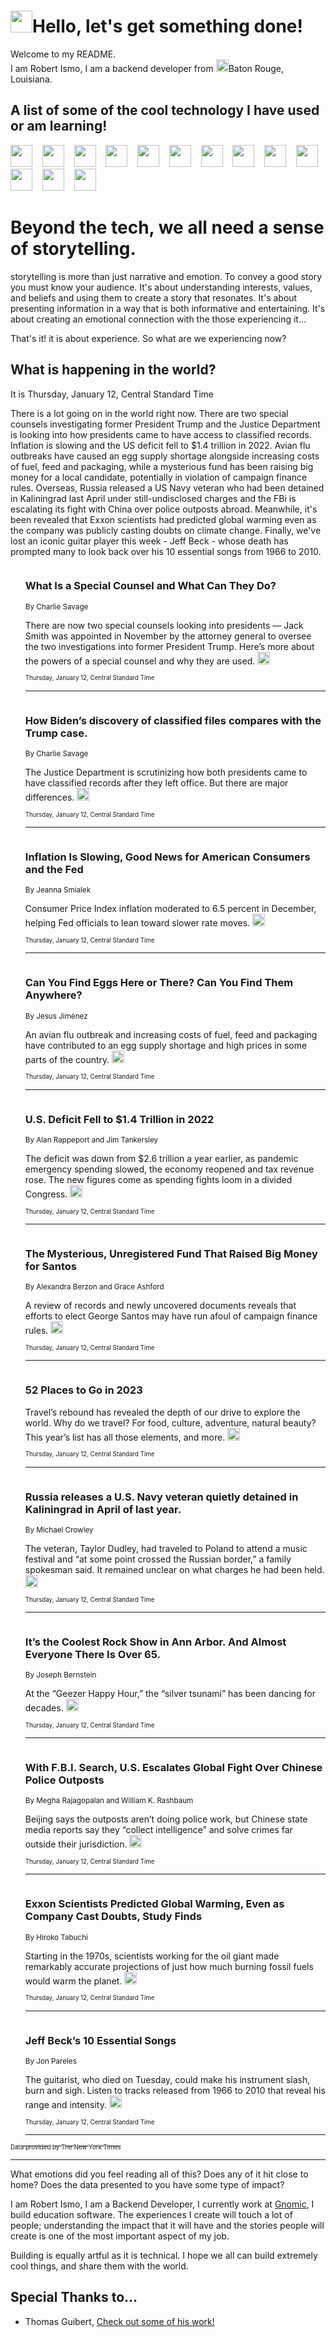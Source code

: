 <h1><img src="https://emojis.slackmojis.com/emojis/images/1643514375/3493/hot-coffee.gif?1643514375" width="35"/>Hello, let's get something done!</h1>

<p>Welcome to my README.<br/>
I am Robert Ismo, I am a backend developer from <img src="https://emojis.slackmojis.com/emojis/images/1638395689/50435/moulin_rouge.png?1638395689" width="20"/>Baton Rouge, Louisiana.</p>
<h2>A list of some of the cool technology I have used or am learning!</h2>
<p>
<img src="https://emojis.slackmojis.com/emojis/images/1643516091/21142/meow_bongotap.gif?1643516091" width="35" alt="">
<img src="https://img.shields.io/badge/Favorite%20Frontend%20Framework-SvelteKit-f83903" alt="">
<img src="https://img.shields.io/badge/Second%20Favorite-Vue-40b581" alt="">
<img src="https://img.shields.io/badge/Most%20Used%20Runtime-Nodejs-78b061" alt="">
<img src="https://emojis.slackmojis.com/emojis/images/1643517416/34482/fire.gif?1643517416" width="35" alt="">
<img src="https://img.shields.io/badge/Javascript%20But%20Better-Typescript-0078ca" alt="">
<img src="https://img.shields.io/badge/Favorite%20Language-Elixir-3e244d" alt="">
<img src="https://img.shields.io/badge/Containerize%20Everything-Docker-6ac9ef" alt="">
<img src="https://emojis.slackmojis.com/emojis/images/1643514596/5999/meow_party.gif?1643514596" width="35" alt="">
<img src="https://img.shields.io/badge/API%20Love%20Language-Graphql-de32a5" alt="">
<img src="https://img.shields.io/badge/Our%20Favorite%20Version%20Controller-Git-e94f33" alt="">
<img src="https://img.shields.io/badge/Favorite%20Database-Redis-d42d1d" alt="">
<img src="https://emojis.slackmojis.com/emojis/images/1643514559/5584/deployparrot.gif?1643514559" width="35" alt="">
<img src="https://img.shields.io/badge/Container%20Interstate-RabbitMQ-f66200" alt="">
<img src="https://img.shields.io/badge/Gotta%20Learn-Kubernetes-316adf" alt="">
<img src="https://img.shields.io/badge/Really%20Mature%20Now-WASM-654fef" alt="">
<img src="https://emojis.slackmojis.com/emojis/images/1666642497/61942/dance_vibe.gif?1666642497" width="35" alt="">
<img src="https://img.shields.io/badge/For%20My%20M1-ARM64-657d96" alt="">
<img src="https://img.shields.io/badge/Loving%20This%20So%20Much-TailwindCSS-17bcb5" alt="">
<img src="https://img.shields.io/badge/Cool%20Build%20Tool-Vite-f9cb24" alt="">
<img src="https://emojis.slackmojis.com/emojis/images/1669231376/62819/working-on-it.gif?1669231376" width="35" alt="">
<img src="https://img.shields.io/badge/Fun%20and%20Easy%20Database-MongoDB-5f8c49" alt="">
<img src="https://img.shields.io/badge/JS%20Life%20Support-NPM-c73737" alt="">
<img src="https://img.shields.io/badge/I%20Liked%20It-DynamoDB-0073b9" alt="">
<img src="https://emojis.slackmojis.com/emojis/images/1643514045/46/question.gif?1643514045" width="35" alt="">
<img src="https://img.shields.io/badge/cool-React-60d6f9" alt="">
<img src="https://img.shields.io/badge/Future%20Big%20Project-Lambda-f37e00" alt="">
<img src="https://img.shields.io/badge/NPM%20But%20Better-PNPM-f1aa07" alt="">
<img src="https://emojis.slackmojis.com/emojis/images/1643514943/9662/fbwow.gif?1643514943" width="35" alt="">
<img src="https://img.shields.io/badge/First%20Language-C-662079" alt="">
<img src="https://img.shields.io/badge/Where%20I%20Deploy%20Frontend-Vercel-000000" alt="">
<img src="https://img.shields.io/badge/Who%20Does%20not%20Want%20an%20App-Swift-f9492a" alt="">
<img src="https://emojis.slackmojis.com/emojis/images/1643514058/151/javascript.png?1643514058" width="35" alt="">
<img src="https://img.shields.io/badge/cool-Python-fbd542" alt="">
<img src="https://img.shields.io/badge/Favorite%20Something-Stripe-656cdc" alt="">
<img src="https://img.shields.io/badge/Of%20Course-HTML5-ed6327" alt="">
<img src="https://emojis.slackmojis.com/emojis/images/1660415405/60731/bomb.gif?1660415405" width="35" alt="">
<img src="https://img.shields.io/badge/hate-CSS-2964ec" alt="">
<img src="https://img.shields.io/badge/Learning-CircleCI-141215" alt="">
<img src="https://img.shields.io/badge/Learning-Rust-fbbb3b" alt="">
<img src="https://emojis.slackmojis.com/emojis/images/1660415397/60712/writing-hand.gif?1660415397" width="35" alt="">
<img src="https://img.shields.io/badge/Dev%20Browser%20of%20Choice-Firefox-cc4e26" alt="">
<img src="https://img.shields.io/badge/Recoverying%20From%20Windows-UNIX-1781e3" alt="">
<img src="https://img.shields.io/badge/LOVE-LogSeq-90c1c2" alt="">
<img src="https://emojis.slackmojis.com/emojis/images/1643514066/223/kirby.gif?1643514066" width="35" alt="">
<img src="https://img.shields.io/badge/Daily%20Driver-MacOS-e6e6e8" alt="">
<img src="https://img.shields.io/badge/Git%20Server-Github-000000" alt="">
<img src="https://img.shields.io/badge/enjoyable-EC2-f17428" alt="">
<img src="https://emojis.slackmojis.com/emojis/images/1643514239/2069/excited.gif?1643514239" width="35" alt="">
</p>
<h1>Beyond the tech, we all need a sense of storytelling.</h1>
<p>storytelling is more than just narrative and emotion. To convey a good story you must know your audience. It's about understanding interests, values, and beliefs and using them to create a story that resonates. It's about presenting information in a way that is both informative and entertaining. It's about creating an emotional connection with the those experiencing it...</p>
<p>That's it! it is about experience. So what are we experiencing now?</p>
<h2>What is happening in the world?</h2>
<p>It is Thursday, January 12, Central Standard Time</p>
<p>
There is a lot going on in the world right now. There are two special counsels investigating former President Trump and the Justice Department is looking into how presidents came to have access to classified records. Inflation is slowing and the US deficit fell to $1.4 trillion in 2022. Avian flu outbreaks have caused an egg supply shortage alongside increasing costs of fuel, feed and packaging, while a mysterious fund has been raising big money for a local candidate, potentially in violation of campaign finance rules. Overseas, Russia released a US Navy veteran who had been detained in Kaliningrad last April under still-undisclosed charges and the FBi is escalating its fight with China over police outposts abroad. Meanwhile, it&#39;s been revealed that Exxon scientists had predicted global warming even as the company was publicly casting doubts on climate change. Finally, we&#39;ve lost an iconic guitar player this week - Jeff Beck - whose death has prompted many to look back over his 10 essential songs from 1966 to 2010.</p>
<ol>
<img src="https://img.shields.io/badge/-us-blue" alt="">
<h3>What Is a Special Counsel and What Can They Do?</h3>
<sub>By Charlie Savage</sub>
<p>There are now two special counsels looking into presidents — Jack Smith was appointed in November by the attorney general to oversee the two investigations into former President Trump. Here’s more about the powers of a special counsel and why they are used.  <a href="https://nyti.ms/3X8wBVF"><img src="https://developer.nytimes.com/files/poweredby_nytimes_30b.png?v=1583354208352" height="20"></a></p>
<sub><sub>Thursday, January 12, Central Standard Time</sub></sub>
<hr/>
<img src="https://img.shields.io/badge/-us-blue" alt="">
<h3>How Biden’s discovery of classified files compares with the Trump case.</h3>
<sub>By Charlie Savage</sub>
<p>The Justice Department is scrutinizing how both presidents came to have classified records after they left office. But there are major differences.  <a href="https://nyti.ms/3ix9kxB"><img src="https://developer.nytimes.com/files/poweredby_nytimes_30b.png?v=1583354208352" height="20"></a></p>
<sub><sub>Thursday, January 12, Central Standard Time</sub></sub>
<hr/>
<img src="https://img.shields.io/badge/-business-blue" alt="">
<h3>Inflation Is Slowing, Good News for American Consumers and the Fed</h3>
<sub>By Jeanna Smialek</sub>
<p>Consumer Price Index inflation moderated to 6.5 percent in December, helping Fed officials to lean toward slower rate moves.  <a href="https://nyti.ms/3IGR5QW"><img src="https://developer.nytimes.com/files/poweredby_nytimes_30b.png?v=1583354208352" height="20"></a></p>
<sub><sub>Thursday, January 12, Central Standard Time</sub></sub>
<hr/>
<img src="https://img.shields.io/badge/-us-blue" alt="">
<h3>Can You Find Eggs Here or There? Can You Find Them Anywhere?</h3>
<sub>By Jesus Jiménez</sub>
<p>An avian flu outbreak and increasing costs of fuel, feed and packaging have contributed to an egg supply shortage and high prices in some parts of the country.  <a href="https://nyti.ms/3CI9etP"><img src="https://developer.nytimes.com/files/poweredby_nytimes_30b.png?v=1583354208352" height="20"></a></p>
<sub><sub>Thursday, January 12, Central Standard Time</sub></sub>
<hr/>
<img src="https://img.shields.io/badge/-business-blue" alt="">
<h3>U.S. Deficit Fell to $1.4 Trillion in 2022</h3>
<sub>By Alan Rappeport and Jim Tankersley</sub>
<p>The deficit was down from $2.6 trillion a year earlier, as pandemic emergency spending slowed, the economy reopened and tax revenue rose. The new figures come as spending fights loom in a divided Congress.  <a href="https://nyti.ms/3k9SxRK"><img src="https://developer.nytimes.com/files/poweredby_nytimes_30b.png?v=1583354208352" height="20"></a></p>
<sub><sub>Thursday, January 12, Central Standard Time</sub></sub>
<hr/>
<img src="https://img.shields.io/badge/-nyregion-blue" alt="">
<h3>The Mysterious, Unregistered Fund That Raised Big Money for Santos</h3>
<sub>By Alexandra Berzon and Grace Ashford</sub>
<p>A review of records and newly uncovered documents reveals that efforts to elect George Santos may have run afoul of campaign finance rules.  <a href="https://nyti.ms/3GyZ5kj"><img src="https://developer.nytimes.com/files/poweredby_nytimes_30b.png?v=1583354208352" height="20"></a></p>
<sub><sub>Thursday, January 12, Central Standard Time</sub></sub>
<hr/>
<img src="https://img.shields.io/badge/-travel-blue" alt="">
<h3>52 Places to Go in 2023</h3>
<sub></sub>
<p>Travel’s rebound has revealed the depth of our drive to explore the world. Why do we travel? For food, culture, adventure, natural beauty? This year’s list has all those elements, and more.  <a href="https://nyti.ms/3vXlHWQ"><img src="https://developer.nytimes.com/files/poweredby_nytimes_30b.png?v=1583354208352" height="20"></a></p>
<sub><sub>Thursday, January 12, Central Standard Time</sub></sub>
<hr/>
<img src="https://img.shields.io/badge/-world-blue" alt="">
<h3>Russia releases a U.S. Navy veteran quietly detained in Kaliningrad in April of last year.</h3>
<sub>By Michael Crowley</sub>
<p>The veteran, Taylor Dudley, had traveled to Poland to attend a music festival and “at some point crossed the Russian border,” a family spokesman said. It remained unclear on what charges he had been held.  <a href="https://nyti.ms/3ZtYlpt"><img src="https://developer.nytimes.com/files/poweredby_nytimes_30b.png?v=1583354208352" height="20"></a></p>
<sub><sub>Thursday, January 12, Central Standard Time</sub></sub>
<hr/>
<img src="https://img.shields.io/badge/-style-blue" alt="">
<h3>It’s the Coolest Rock Show in Ann Arbor. And Almost Everyone There Is Over 65.</h3>
<sub>By Joseph Bernstein</sub>
<p>At the “Geezer Happy Hour,” the “silver tsunami” has been dancing for decades.  <a href="https://nyti.ms/3GAWbeX"><img src="https://developer.nytimes.com/files/poweredby_nytimes_30b.png?v=1583354208352" height="20"></a></p>
<sub><sub>Thursday, January 12, Central Standard Time</sub></sub>
<hr/>
<img src="https://img.shields.io/badge/-world-blue" alt="">
<h3>With F.B.I. Search, U.S. Escalates Global Fight Over Chinese Police Outposts</h3>
<sub>By Megha Rajagopalan and William K. Rashbaum</sub>
<p>Beijing says the outposts aren’t doing police work, but Chinese state media reports say they “collect intelligence” and solve crimes far outside their jurisdiction.  <a href="https://nyti.ms/3QAWBGE"><img src="https://developer.nytimes.com/files/poweredby_nytimes_30b.png?v=1583354208352" height="20"></a></p>
<sub><sub>Thursday, January 12, Central Standard Time</sub></sub>
<hr/>
<img src="https://img.shields.io/badge/-climate-blue" alt="">
<h3>Exxon Scientists Predicted Global Warming, Even as Company Cast Doubts, Study Finds</h3>
<sub>By Hiroko Tabuchi</sub>
<p>Starting in the 1970s, scientists working for the oil giant made remarkably accurate projections of just how much burning fossil fuels would warm the planet.  <a href="https://nyti.ms/3XdBE7y"><img src="https://developer.nytimes.com/files/poweredby_nytimes_30b.png?v=1583354208352" height="20"></a></p>
<sub><sub>Thursday, January 12, Central Standard Time</sub></sub>
<hr/>
<img src="https://img.shields.io/badge/-arts-blue" alt="">
<h3>Jeff Beck’s 10 Essential Songs</h3>
<sub>By Jon Pareles</sub>
<p>The guitarist, who died on Tuesday, could make his instrument slash, burn and sigh. Listen to tracks released from 1966 to 2010 that reveal his range and intensity.  <a href="https://nyti.ms/3GEmAsr"><img src="https://developer.nytimes.com/files/poweredby_nytimes_30b.png?v=1583354208352" height="20"></a></p>
<sub><sub>Thursday, January 12, Central Standard Time</sub></sub>
<hr/>
</ol>
<a href="https://developer.nytimes.com"><sub><sub>Data provided by The New York Times</sub></sub></a>
<hr/>
<p>What emotions did you feel reading all of this? Does any of it hit close to home? Does the data presented to you have some type of impact?</p>
<p>I am Robert Ismo, I am a Backend Developer, I currently work at <a href="https://gnomic.education/">Gnomic</a>, I build education software. The experiences I create will touch a lot of people; understanding the impact that it will have and the stories people will create is one of the most important aspect of my job.</p>
<p>Building is equally artful as it is technical. I hope we all can build extremely cool things, and share them with the world.</p>
<h2>Special Thanks to...</h2>
<ul>
<li>Thomas Guibert, <a href="https://github.com/thmsgbrt/thmsgbrt">Check out some of his work!</a></li>
</ul>